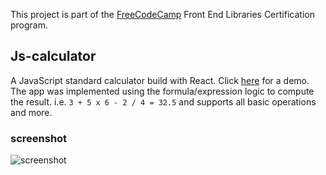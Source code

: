 This project is part of the [FreeCodeCamp](https://www.freecodecamp.org/learn/front-end-libraries/front-end-libraries-projects/build-a-javascript-calculator) Front End Libraries Certification program.
## Js-calculator
A JavaScript standard calculator build with React. Click [here](https://cdngouma.github.io/js-calculator/) for a demo.
The app was implemented using the formula/expression logic to compute the result. i.e. `3 + 5 x 6 - 2 / 4 = 32.5` and supports all basic operations and more.
### screenshot
![screenshot]("./js-calculator.png")